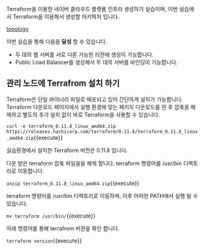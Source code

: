 Terraform을 이용한 네이버 클라우드 플랫폼 인프라 생성하기 실습이며, 
이번 실습에서 Terraform을 이용해서 생성할 아키텍처 입니다.

[topology](https://miro.medium.com/max/373/0*CZ0ZAwmSHBFrUgmS)


이번 실습을 통해 다음을 **달성** 할 수 있습니다.

- 두 대의 웹 서버를 서로 다른 가능한 리젼에 생성이 가능합니다.
- Public Load Balancer를 생성해서 두 대의 서버를 바인딩이 가능합니다.

## 관리 노드에 Terrafrom 설치 하기 

Terraform은 단일 바이너리 파일로 배포되고 있어 간단하게 설치가 가능합니다.
Terraform 다운로드 페이지에서 실행 환경에 맞는 패키지 다운로드를 한 후 압축을 해제하고 
별도의 추가 설치 없이 바로 Terraform을 사용할 수 있습니다.

`curl -o terraform_0.11.8_linux_amd64.zip https://releases.hashicorp.com/terraform/0.11.8/terraform_0.11.8_linux_amd64.zip`{{execute}}

실습환경에서 설치한 Terraform 버전은 0.11.8 입니다.

다운 받은 terraform 압축 파일을을 해제 합니다. terraform 명령어를 /usr/bin 디렉토리로 이동합니다.

`unzip terraform_0.11.8_linux_amd64.zip`{{execute}}

terraform 명령어를 /usr/bin 디렉토리로 이동하며, 이후 어떠한 PATH에서 실행 될 수 있습니다.

`mv terraform /usr/bin/`{{execute}}

아래 명령어를 통해 terrafrom 버젼을 확인 합니다.

`terraform version`{{execute}}

